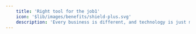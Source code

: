 ```yaml
---
    title: 'Right tool for the job1'
    icon: '$lib/images/benefits/shield-plus.svg'
    description: 'Every business is different, and technology is just means to an end. We help you select the right vendors, make informed build-or-buy decisions, and more.dgdsfdsfdsfg'
---
```


